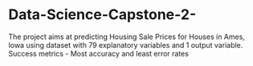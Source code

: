 # Data-Science-Capstone-2-
The project aims at predicting Housing Sale Prices for Houses in Ames, Iowa using dataset with 79 explanatory variables and 1 output variable.
Success metrics - Most accuracy and least error rates
